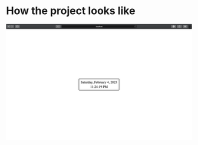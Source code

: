 # How the project looks like
![Screen shot of how the project looks like](Screen-shot-of-the-project.png)
